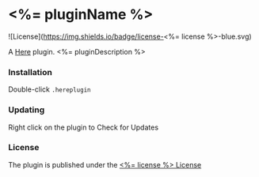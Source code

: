 # <%= pluginName %>

![License](https://img.shields.io/badge/license-<%= license %>-blue.svg)

A [Here](http://here.app/) plugin. <%= pluginDescription %>

### Installation

Double-click `.hereplugin`

### Updating

Right click on the plugin to Check for Updates

### License

The plugin is published under the [<%= license %> License](./LICENSE.md)
